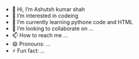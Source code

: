 - 👋 Hi, I’m Ashutsh kumar shah
- 👀 I’m interested in codeing
- 🌱 I’m currently learning pythone code and HTML
- 💞️ I’m looking to collaborate on ...
- 📫 How to reach me ...
- 😄 Pronouns: ...
- ⚡ Fun fact: ...

<!---
ashutosh203/ashutosh203 is a ✨ special ✨ repository because its `README.md` (this file) appears on your GitHub profile.
You can click the Preview link to take a look at your changes.
--->
